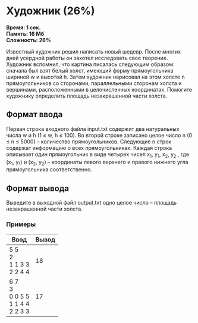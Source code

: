 <h1 class="title">Художник (26%)</h1>
<p><b>Время: 1 сек.<br>Память: 16 Мб<br>Сложность: 26%</b></p>
<p>Известный художник решил написать новый шедевр. После многих дней усердной работы он захотел исследовать свое творение. Художник вспомнил, что картина писалась следующим образом: сначала был взят белый холст, имеющий форму прямоугольника шириной w и высотой h. Затем художник нарисовал на этом холсте n прямоугольников со сторонами, параллельными сторонам холста и вершинами, расположенными в целочисленных координатах. Помогите художнику определить площадь незакрашенной части холста.</p>
<h2>Формат ввода</h2>
<p>Первая строка входного файла input.txt содержит два натуральных числа w и h (1 ≤ w, h ≤ 100). Во второй строке записано целое число n (0 ≤ n ≤ 5000) – количество прямоугольников. Следующие n строк содержат информацию о всех прямоугольниках. Каждая строка описывает один прямоугольник в виде четырех чисел x<sub>1</sub>, y<sub>1</sub>, x<sub>2</sub>, y<sub>2</sub> , где (x<sub>1</sub>, y<sub>1</sub>) и (x<sub>2</sub>, y<sub>2</sub>) – координаты левого верхнего и правого нижнего угла прямоугольника соответственно.</p>
<h2>Формат вывода</h2>
<p>Выведите в выходной файл output.txt одно целое число – площадь незакрашенной части холста.</p>
<h3>Примеры</h3>
<table class="sample-tests">
  <thead>
     <tr>
        <th>Ввод</th>
        <th>Вывод</th>
     </tr>
  </thead>
  <tbody>
     <tr>
        <td>5 5<br>
            2<br>
            1 1 3 3<br>
            2 2 4 4</td>
        <td>18</td>
     </tr>
     <tr>
         <td>6 7<br>
             3<br>
             0 0 5 5<br>
             1 1 4 4<br>
             2 2 3 3</td>
         <td>17</td>
     </tr>
  </tbody>
</table>